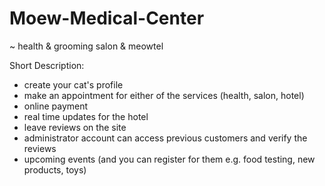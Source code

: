 # Moew-Medical-Center
~ health & grooming salon & meowtel

Short Description: 
- create your cat's profile
- make an appointment for either of the services (health, salon, hotel)
- online payment 
- real time updates for the hotel 
- leave reviews on the site 
- administrator account can access previous customers and verify the reviews 
- upcoming events (and you can register for them e.g. food testing, new products, toys) 

